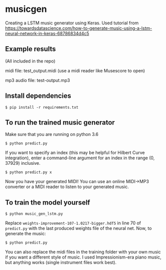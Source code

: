 # musicgen
Creating a LSTM music generator using Keras.
Used tutorial from https://towardsdatascience.com/how-to-generate-music-using-a-lstm-neural-network-in-keras-68786834d4c5

## Example results

(All included in the repo)

midi file: test_output.midi (use a midi reader like Musescore to open)

mp3 audio file: test-output.mp3

## Install dependencies
```
$ pip install -r requirements.txt
```
## To run the trained music generator
Make sure that you are running on python 3.6
```
$ python predict.py
```
If you want to specify an index (this may be helpful for Hilbert Curve integration), enter a command-line argument for an index in the range (0, 37929) inclusive.
```
$ python predict.py x
```
Now you have your generated MIDI! You can use an online MIDI->MP3 converter or a MIDI reader to listen to your generated music.

## To train the model yourself
```
$ python music_gen_lstm.py
```
Replace ```weights-improvement-107-1.0217-bigger.hdf5``` in line 70 of ```predict.py``` with the last produced weights file of the neural net. Now, to generate the music:
```
$ python predict.py
```
You can also replace the midi files in the training folder with your own music if you want a different style of music. I used Impressionism-era piano music, but anything works (single instrument files work best).
